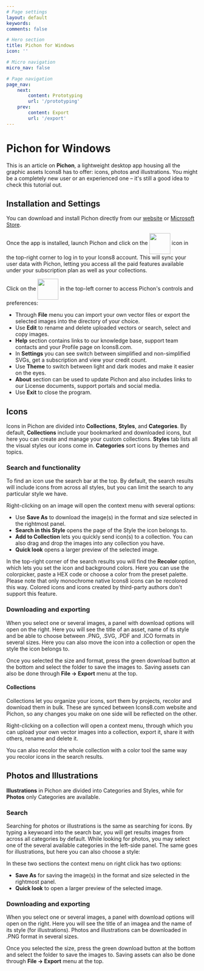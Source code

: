 ```yaml
---
# Page settings
layout: default
keywords:
comments: false

# Hero section
title: Pichon for Windows
icon: ''

# Micro navigation
micro_nav: false

# Page navigation
page_nav:
    next:
        content: Prototyping
        url: '/prototyping'
    prev:
        content: Export
        url: '/export'
---
```


# Pichon for Windows

This is an article on **Pichon**, a lightweight desktop app housing all the graphic assets Icons8 has to offer: icons, photos and illustrations. You might be a completely new user or an experienced one – it's still a good idea to check this tutorial out.

## Installation and Settings

You can download and install Pichon directly from our [website](https://icons8.com/app/windows) or [Microsoft Store](https://apps.microsoft.com/store/detail/9NK8T1KSHFFR).

Once the app is installed, launch Pichon and click on the <img align="center" height="55" src="/public/profile.png"> icon in the top-right corner to log in to your Icons8 account. This will sync your user data with Pichon, letting you access all the paid features available under your subscription plan as well as your collections.

Click on the <img align="center" height="55" src="/public/hamburger.png"> in the top-left corner to access Pichon's controls and preferences:

* Through **File** menu you can import your own vector files or export the selected images into the directory of your choice.
* Use **Edit** to rename and delete uploaded vectors or search, select and copy images.
* **Help** section contains links to our knowledge base, support team contacts and your Profile page on Icons8.com.
* In **Settings** you can see switch between simplified and non-simplified SVGs, get a subscription and view your credit count.
* Use **Theme** to switch between light and dark modes and make it easier on the eyes.
* **About** section can be used to update Pichon and also includes links to our License documents, support portals and social media.
* Use **Exit** to close the program.

## Icons

Icons in Pichon are divided into **Collections**, **Styles**, and **Categories**. By default, **Collections** include your bookmarked and downloaded icons, but here you can create and manage your custom collections. **Styles** tab lists all the visual styles our icons come in. **Categories** sort icons by themes and topics.

### Search and functionality

To find an icon use the search bar at the top. By default, the search results will include icons from across all styles, but you can limit the search to any particular style we have.

Right-clicking on an image will open the context menu with several options:

* Use **Save As** to download the image(s) in the format and size selected in the rightmost panel.
* **Search in this Style** opens the page of the Style the icon belongs to.
* **Add to Collection** lets you quickly send icon(s) to a collection. You can also drag and drop the images into any collection you have.
* **Quick look** opens a larger preview of the selected image.


In the top-right corner of the search results you will find the **Recolor** option, which lets you set the icon and background colors. Here you can use the colorpicker, paste a HEX code or choose a color from the preset palette. Please note that only monochrome native Icons8 icons can be recolored this way. Colored icons and icons created by third-party authors don't support this feature.

### Downloading and exporting

When you select one or several images, a panel with download options will open on the right. Here you will see the title of an asset, name of its style and be able to choose between .PNG, .SVG, .PDF and .ICO formats in several sizes. Here you can also move the icon into a collection or open the style the icon belongs to.

Once you selected the size and format, press the green download button at the bottom and select the folder to save the images to.
Saving assets can also be done through **File -> Export** menu at the top.


#### Collections

Collections let you organize your icons, sort them by projects, recolor and download them in bulk. These are synced between Icons8.com website and Pichon, so any changes you make on one side will be reflected on the other.

Right-clicking on a collection will open a context menu, through which you can upload your own vector images into a collection, export it, share it with others, rename and delete it.

You can also recolor the whole collection with a color tool the same way you recolor icons in the search results.

## Photos and Illustrations

**Illustrations** in Pichon are divided into Categories and Styles, while for **Photos** only Categories are available.

### Search

Searching for photos or illustrations is the same as searching for icons. By typing a keywoard into the search bar, you will get results images from across all categories by default. While looking for photos, you may select one of the several available categories in the left-side panel. The same goes for illustrations, but here you can also choose a style:

In these two sections the context menu on right click has two options:

* **Save As** for saving the image(s) in the format and size selected in the rightmost panel.
* **Quick look** to open a larger preview of the selected image.

### Downloading and exporting

When you select one or several images, a panel with download options will open on the right. Here you will see the title of an imagea and the name of its style (for illustrations). Photos and illustrations can be downloaded in .PNG format in several sizes.

Once you selected the size, press the green download button at the bottom and select the folder to save the images to.
Saving assets can also be done through **File -> Export** menu at the top.
